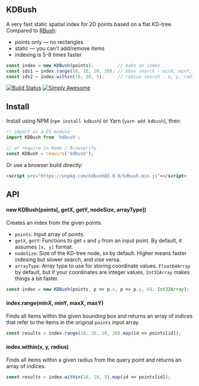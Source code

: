 ## KDBush

A very fast static spatial index for 2D points based on a flat KD-tree.
Compared to [RBush](https://github.com/mourner/rbush):

- points only — no rectangles
- static — you can't add/remove items
- indexing is 5-8 times faster

```js
const index = new KDBush(points);         // make an index
const ids1 = index.range(10, 10, 20, 20); // bbox search - minX, minY, maxX, maxY
const ids2 = index.within(10, 10, 5);     // radius search - x, y, radius
```

[![Build Status](https://github.com/mourner/kdbush/workflows/Node/badge.svg?branch=master)](https://github.com/mourner/kdbush/actions)
[![Simply Awesome](https://img.shields.io/badge/simply-awesome-brightgreen.svg)](https://github.com/mourner/projects)

## Install

Install using NPM (`npm install kdbush`) or Yarn (`yarn add kdbush`), then:

```js
// import as a ES module
import KDBush from 'kdbush';

// or require in Node / Browserify
const KDBush = require('kdbush');
```

Or use a browser build directly:

```html
<script src="https://unpkg.com/kdbush@3.0.0/kdbush.min.js"></script>
```

## API

#### new KDBush(points[, getX, getY, nodeSize, arrayType])

Creates an index from the given points.

- `points`: Input array of points.
- `getX`, `getY`: Functions to get `x` and `y` from an input point. By default, it assumes `[x, y]` format.
- `nodeSize`: Size of the KD-tree node, `64` by default. Higher means faster indexing but slower search, and vise versa.
- `arrayType`: Array type to use for storing coordinate values. `Float64Array` by default, but if your coordinates are integer values, `Int32Array` makes things a bit faster.

```js
const index = new KDBush(points, p => p.x, p => p.y, 64, Int32Array);
```

#### index.range(minX, minY, maxX, maxY)

Finds all items within the given bounding box and returns an array of indices that refer to the items in the original `points` input array.

```js
const results = index.range(10, 10, 20, 20).map(id => points[id]);
```

#### index.within(x, y, radius)

Finds all items within a given radius from the query point and returns an array of indices.

```js
const results = index.within(10, 10, 5).map(id => points[id]);
```
